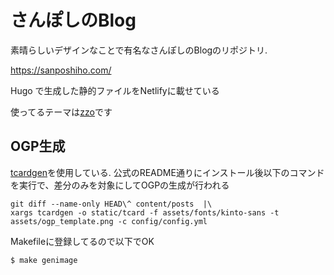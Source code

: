 # さんぽしのBlog

素晴らしいデザインなことで有名なさんぽしのBlogのリポジトリ.

https://sanposhiho.com/

Hugo で生成した静的ファイルをNetlifyに載せている

使ってるテーマは[zzo](https://github.com/zzossig/hugo-theme-zzo)です

## OGP生成

[tcardgen](https://github.com/Ladicle/tcardgen)を使用している. 公式のREADME通りにインストール後以下のコマンドを実行で、差分のみを対象にしてOGPの生成が行われる

```
git diff --name-only HEAD\^ content/posts  |\
xargs tcardgen -o static/tcard -f assets/fonts/kinto-sans -t assets/ogp_template.png -c config/config.yml
```

Makefileに登録してるので以下でOK

```
$ make genimage
```

